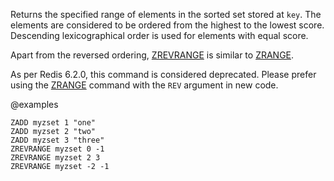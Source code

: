 Returns the specified range of elements in the sorted set stored at `key`.
The elements are considered to be ordered from the highest to the lowest score.
Descending lexicographical order is used for elements with equal score.

Apart from the reversed ordering, [ZREVRANGE](/commands/zrevrange) is similar to [ZRANGE](/commands/zrange).

As per Redis 6.2.0, this command is considered deprecated. Please prefer using the [ZRANGE](/commands/zrange) command with the `REV` argument in new code.

@examples

```cli
ZADD myzset 1 "one"
ZADD myzset 2 "two"
ZADD myzset 3 "three"
ZREVRANGE myzset 0 -1
ZREVRANGE myzset 2 3
ZREVRANGE myzset -2 -1
```

